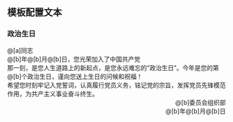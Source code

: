 ## 模板配置文本

### 政治生日

<div>@[a]同志</div><div>@[b]年@[b]月@[b]日，您光荣加入了中国共产党</div><div>那一刻，是您人生道路上的新起点，是您永远难忘的“政治生日”。今年是您的第@[b]个政治生日，谨向您送上生日的问候和祝福！</div><div>希望您时刻牢记入党誓词，认真履行党员义务，铭记党的宗旨，发挥党员先锋模范作用，为共产主义事业奋斗终生。</div><div style="text-align:right">@[b]委员会组织部</div><div style="text-align:right">@[b]年@[b]月@[b]日</div>
